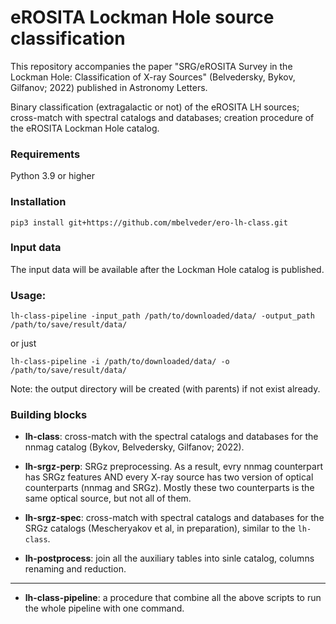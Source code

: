 # eROSITA Lockman Hole source classification

This repository accompanies the paper "SRG/eROSITA Survey in the Lockman Hole: Classification of X-ray Sources" (Belvedersky, Bykov, Gilfanov; 2022) published in Astronomy Letters.

Binary classification (extragalactic or not) of the eROSITA LH sources; cross-match with spectral catalogs and databases; creation procedure of the eROSITA Lockman Hole catalog.

### Requirements

Python 3.9 or higher

### Installation

```
pip3 install git+https://github.com/mbelveder/ero-lh-class.git
```

### Input data

The input data will be available after the Lockman Hole catalog is published.

### Usage:

```
lh-class-pipeline -input_path /path/to/downloaded/data/ -output_path /path/to/save/result/data/
```
or just

```
lh-class-pipeline -i /path/to/downloaded/data/ -o /path/to/save/result/data/
```

Note: the output directory will be created (with parents) if not exist already.

### Building blocks

- **lh-class**: cross-match with the spectral catalogs and databases for the nnmag catalog (Bykov, Belvedersky, Gilfanov; 2022).

- **lh-srgz-perp**: SRGz preprocessing. As a result, evry nnmag counterpart has SRGz features AND every X-ray source has two version of optical counterparts (nnmag and SRGz). Mostly these two counterparts is the same optical source, but not all of them.

- **lh-srgz-spec**: cross-match with spectral catalogs and databases for the SRGz catalogs (Mescheryakov et al, in preparation), similar to the `lh-class`.

- **lh-postprocess**: join all the auxiliary tables into sinle catalog, columns renaming and reduction.

---

- **lh-class-pipeline**: a procedure that combine all the above scripts to run the whole pipeline with one command.
